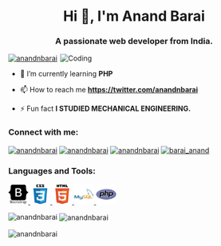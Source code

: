 <h1 align="center">Hi 👋, I'm Anand Barai</h1>
<h3 align="center">A passionate web developer from India.</h3>
<img align="right" alt="Coding" width='400' src="[https://www.google.com/url?sa=i&url=https%3A%2F%2Fin.pinterest.com%2Fpin%2F775604367065466878%2F&psig=AOvVaw3ZqsoljxWvwgd1LJY1wp4y&ust=1677085611181000&source=images&cd=vfe&ved=0CA8QjRxqFwoTCKjPhfOMp_0CFQAAAAAdAAAAABAE](https://gfycat.com/colorlessbitesizedkob)">
<p align="left"> <a href="https://twitter.com/anandnbarai" target="blank"><img src="https://img.shields.io/twitter/follow/anandnbarai?logo=twitter&style=for-the-badge" alt="anandnbarai" /></a> </p>

- 🌱 I’m currently learning **PHP**

- 📫 How to reach me **https://twitter.com/anandnbarai**

- ⚡ Fun fact **I STUDIED MECHANICAL ENGINEERING.**

<h3 align="left">Connect with me:</h3>
<p align="left">
<a href="https://twitter.com/anandnbarai" target="blank"><img align="center" src="https://raw.githubusercontent.com/rahuldkjain/github-profile-readme-generator/master/src/images/icons/Social/twitter.svg" alt="anandnbarai" height="30" width="40" /></a>
<a href="https://linkedin.com/in/anandnbarai" target="blank"><img align="center" src="https://raw.githubusercontent.com/rahuldkjain/github-profile-readme-generator/master/src/images/icons/Social/linked-in-alt.svg" alt="anandnbarai" height="30" width="40" /></a>
<a href="https://fb.com/anandnbarai" target="blank"><img align="center" src="https://raw.githubusercontent.com/rahuldkjain/github-profile-readme-generator/master/src/images/icons/Social/facebook.svg" alt="anandnbarai" height="30" width="40" /></a>
<a href="https://instagram.com/barai_anand" target="blank"><img align="center" src="https://raw.githubusercontent.com/rahuldkjain/github-profile-readme-generator/master/src/images/icons/Social/instagram.svg" alt="barai_anand" height="30" width="40" /></a>
</p>

<h3 align="left">Languages and Tools:</h3>
<p align="left"> <a href="https://getbootstrap.com" target="_blank" rel="noreferrer"> <img src="https://raw.githubusercontent.com/devicons/devicon/master/icons/bootstrap/bootstrap-plain-wordmark.svg" alt="bootstrap" width="40" height="40"/> </a> <a href="https://www.w3schools.com/css/" target="_blank" rel="noreferrer"> <img src="https://raw.githubusercontent.com/devicons/devicon/master/icons/css3/css3-original-wordmark.svg" alt="css3" width="40" height="40"/> </a> <a href="https://www.w3.org/html/" target="_blank" rel="noreferrer"> <img src="https://raw.githubusercontent.com/devicons/devicon/master/icons/html5/html5-original-wordmark.svg" alt="html5" width="40" height="40"/> </a> <a href="https://www.mysql.com/" target="_blank" rel="noreferrer"> <img src="https://raw.githubusercontent.com/devicons/devicon/master/icons/mysql/mysql-original-wordmark.svg" alt="mysql" width="40" height="40"/> </a> <a href="https://www.php.net" target="_blank" rel="noreferrer"> <img src="https://raw.githubusercontent.com/devicons/devicon/master/icons/php/php-original.svg" alt="php" width="40" height="40"/> </a> </p>

<p><img align="left" src="https://github-readme-stats.vercel.app/api/top-langs?username=anandnbarai&show_icons=true&locale=en&layout=compact" alt="anandnbarai" /></p>

<p>&nbsp;<img align="center" src="https://github-readme-stats.vercel.app/api?username=anandnbarai&show_icons=true&locale=en" alt="anandnbarai" /></p>

<p><img align="center" src="https://github-readme-streak-stats.herokuapp.com/?user=anandnbarai&" alt="anandnbarai" /></p>

